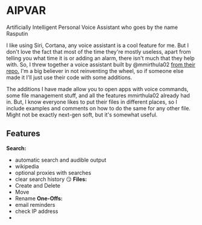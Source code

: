 # AIPVAR
Artificially Intelligent Personal Voice Assistant who goes by the name Rasputin

I like using Siri, Cortana, any voice assistant is a cool feature for me. 
But I don't love the fact that most of the time they're mostly useless, apart from telling you what time it is or adding an alarm, there isn't much that they help with.
So, I threw together a voice assistant built by @mmirthula02 [from their repo.](https://github.com/mmirthula02/AI-Personal-Voice-assistant-using-Python)
I'm a big believer in not reinventing the wheel, so if someone else made it I'll just use their code with some additions.

The additions I have made allow you to open apps with voice commands, some file management stuff, and all the features mmirthula02 already had in.
But, I know everyone likes to put their files in different places, so I include examples and comments on how to do the same for any other file. 
Might not be exactly next-gen soft, but it's somewhat useful.

## Features
**Search:**
* automatic search and audible output
* wikipedia
* optional proxies with searches
* clear search history :smirk:
**Files:**
* Create and Delete
* Move
* Rename
**One-Offs:**
* email reminders
* check IP address
* 
